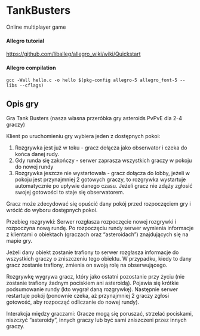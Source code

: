 # TankBusters
Online multiplayer game

#### Allegro tutorial
https://github.com/liballeg/allegro_wiki/wiki/Quickstart
#### Allegro compilation
``gcc -Wall hello.c -o hello $(pkg-config allegro-5 allegro_font-5 --libs --cflags)``

## Opis gry
Gra Tank Busters (nasza własna przeróbka gry asteroids PvPvE dla 2-4 graczy)
 
Klient po uruchomieniu gry wybiera jeden z dostępnych pokoi:
  1. Rozgrywka jest już w toku - gracz dołącza jako obserwator i czeka do końca danej rudy.
  2. Gdy runda się zakończy - serwer zaprasza wszystkich graczy w pokoju do nowej rundy
  3. Rozgrywka jeszcze nie wystartowała - gracz dołącza do lobby, jeżeli w pokoju jest przynajmniej 2 gotowych graczy, to rozgrywka wystartuje automatycznie po upływie danego czasu. Jeżeli gracz nie zdąży zgłosić swojej gotowości to staje się obserwatorem.

Gracz może zdecydować się opuścić dany pokój przed rozpoczęciem gry i wrócić do wyboru dostępnych pokoi.
 
Przebieg rozgrywki:
Serwer rozgłasza rozpoczęcie nowej rozgrywki i rozpoczyna nową rundę.
Po rozpoczęciu rundy serwer wymienia informacje z klientami o obiektach
(graczach oraz “asteroidach”) znajdujących się na mapie gry.
 
Jeżeli dany obiekt zostanie trafiony to serwer rozgłasza informacje do
wszystkich graczy o zniszczeniu tego obiektu. W przypadku, kiedy to dany
gracz zostanie trafiony, zmienia on swoją rolę na obserwującego.
 
Rozgrywkę wygrywa gracz, który jako ostatni pozostanie przy życiu (nie zostanie trafiony żadnym pociskiem ani asteroidą). Pojawia się krótkie podsumowanie rundy (kto wygrał daną rozgrywkę). Następnie serwer restartuje pokój (ponownie czeka, aż przynajmniej 2 graczy zgłosi gotowość, aby rozpocząć odliczanie do nowej rundy).
 
Interakcja między graczami:
Gracze mogą się poruszać, strzelać pociskami, niszczyć “asteroidy”, innych
graczy lub być sami zniszczeni przez innych graczy.
